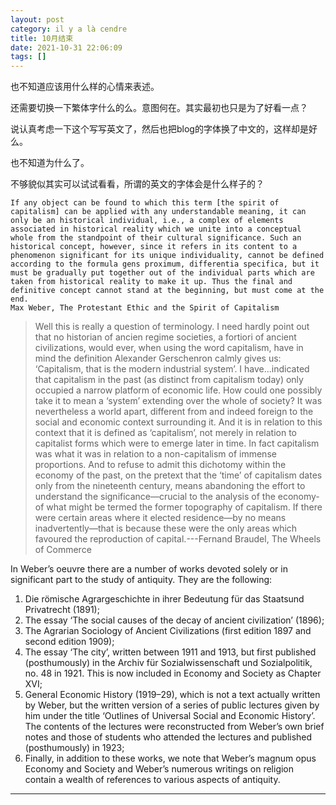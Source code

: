 ```yaml
---
layout: post
category: il y a là cendre
title: 10月结束
date: 2021-10-31 22:06:09
tags: []
---
```


也不知道应该用什么样的心情来表述。

还需要切换一下繁体字什么的么。意图何在。其实最初也只是为了好看一点？

说认真考虑一下这个写写英文了，然后也把blog的字体换了中文的，这样却是好么。

也不知道为什么了。

不够貌似其实可以试试看看，所谓的英文的字体会是什么样子的？


	If any object can be found to which this term [the spirit of capitalism] can be applied with any understandable meaning, it can only be an historical individual, i.e., a complex of elements associated in historical reality which we unite into a conceptual whole from the standpoint of their cultural significance. Such an historical concept, however, since it refers in its content to a phenomenon significant for its unique individuality, cannot be defined according to the formula gens proximum, differentia specifica, but it must be gradually put together out of the individual parts which are taken from historical reality to make it up. Thus the final and definitive concept cannot stand at the beginning, but must come at the end.
	Max Weber, The Protestant Ethic and the Spirit of Capitalism


> Well this is really a question of terminology. I need hardly point out that no historian of ancien regime societies, a fortiori of ancient civilizations, would ever, when using the word capitalism, have in mind the definition Alexander Gerschenron calmly gives us: ‘Capitalism, that is the modern industrial system’. I have...indicated that capitalism in the past (as distinct from capitalism today) only occupied a narrow platform of economic life. How could one possibly take it to mean a ‘system’ extending over the whole of society? It was nevertheless a world apart, different from and indeed foreign to the social and economic context surrounding it. And it is in relation to this context that it is defined as ‘capitalism’, not merely in relation to capitalist forms which were to emerge later in time. In fact capitalism was what it was in relation to a non-capitalism of immense proportions. And to refuse to admit this dichotomy within the economy of the past, on the pretext that the ‘time’ of capitalism dates only from the nineteenth century, means abandoning the effort to understand the significance—crucial to the analysis of the economy-of what might be termed the former topography of capitalism. If there were certain areas where it elected residence—by no means inadvertently—that is because these were the only areas which favoured the reproduction of capital.---Fernand Braudel, The Wheels of Commerce


In Weber’s oeuvre there are a number of works devoted solely or in significant part to the study of antiquity. They are the following:
1. Die römische Agrargeschichte in ihrer Bedeutung für das Staatsund Privatrecht (1891);
2. The essay ‘The social causes of the decay of ancient civilization’ (1896);
3. The Agrarian Sociology of Ancient Civilizations (first edition 1897 and second edition
1909);
4. The essay ‘The city’, written between 1911 and 1913, but first published
(posthumously) in the Archiv für Sozialwissenschaft und Sozialpolitik, no. 48 in 1921.
This is now included in Economy and Society as Chapter XVI;
5. General Economic History (1919–29), which is not a text actually written by Weber,
but the written version of a series of public lectures given by him under the title ‘Outlines of Universal Social and Economic History’. The contents of the lectures were reconstructed from Weber’s own brief notes and those of students who attended the lectures and published (posthumously) in 1923;
6. Finally, in addition to these works, we note that Weber’s magnum opus Economy and Society and Weber’s numerous writings on religion contain a wealth of references to various aspects of antiquity.

-------





